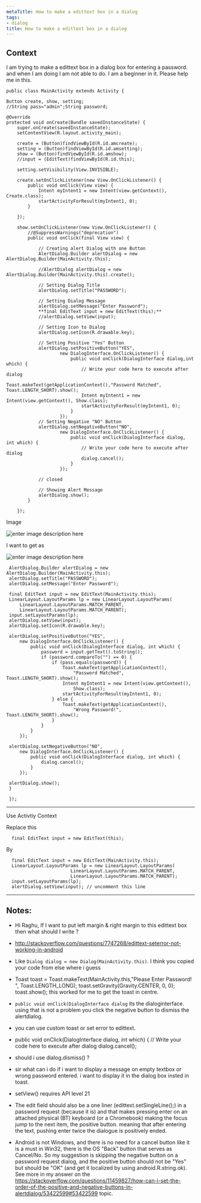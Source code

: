```yaml
---
metaTitle: How to make a edittext box in a dialog
tags:
- dialog
title: How to make a edittext box in a dialog
---
```


## Context

I am trying to make a edittext box in a dialog box for entering a password.
and when I am doing I am not able to do. I am a beginner in it.
Please help me in this.



```
public class MainActivity extends Activity {

Button create, show, setting;
//String pass="admin";String password;

@Override
protected void onCreate(Bundle savedInstanceState) {
    super.onCreate(savedInstanceState);
    setContentView(R.layout.activity_main);

    create = (Button)findViewById(R.id.amcreate);
    setting = (Button)findViewById(R.id.amsetting);
    show = (Button)findViewById(R.id.amshow);
    //input = (EditText)findViewById(R.id.this);

    setting.setVisibility(View.INVISIBLE);

    create.setOnClickListener(new View.OnClickListener() {
        public void onClick(View view) {
            Intent myIntent1 = new Intent(view.getContext(), Create.class);
            startActivityForResult(myIntent1, 0);
        }

    });

    show.setOnClickListener(new View.OnClickListener() {
        //@SuppressWarnings("deprecation")
        public void onClick(final View view) {

            // Creating alert Dialog with one Button
            AlertDialog.Builder alertDialog = new AlertDialog.Builder(MainActivity.this);

            //AlertDialog alertDialog = new AlertDialog.Builder(MainActivity.this).create();

            // Setting Dialog Title
            alertDialog.setTitle("PASSWORD");

            // Setting Dialog Message
            alertDialog.setMessage("Enter Password");
            **final EditText input = new EditText(this);**
            //alertDialog.setView(input);

            // Setting Icon to Dialog
            alertDialog.setIcon(R.drawable.key);

            // Setting Positive "Yes" Button
            alertDialog.setPositiveButton("YES",
                    new DialogInterface.OnClickListener() {
                        public void onClick(DialogInterface dialog,int which) {
                            // Write your code here to execute after dialog
                            Toast.makeText(getApplicationContext(),"Password Matched", Toast.LENGTH_SHORT).show();
                            Intent myIntent1 = new Intent(view.getContext(), Show.class);
                            startActivityForResult(myIntent1, 0);
                        }
                    });
            // Setting Negative "NO" Button
            alertDialog.setNegativeButton("NO",
                    new DialogInterface.OnClickListener() {
                        public void onClick(DialogInterface dialog, int which) {
                            // Write your code here to execute after dialog
                            dialog.cancel();
                        }
                    });

            // closed

            // Showing Alert Message
            alertDialog.show();
        }

    }); 

```

Image 


![enter image description here](https://i.stack.imgur.com/wBnYD.png)


I want to get as 


![enter image description here](https://i.stack.imgur.com/p0NVC.png)



```
 AlertDialog.Builder alertDialog = new AlertDialog.Builder(MainActivity.this);
 alertDialog.setTitle("PASSWORD");
 alertDialog.setMessage("Enter Password");

 final EditText input = new EditText(MainActivity.this);
 LinearLayout.LayoutParams lp = new LinearLayout.LayoutParams(
     LinearLayout.LayoutParams.MATCH_PARENT,
     LinearLayout.LayoutParams.MATCH_PARENT);
 input.setLayoutParams(lp);
 alertDialog.setView(input);
 alertDialog.setIcon(R.drawable.key);

 alertDialog.setPositiveButton("YES",
     new DialogInterface.OnClickListener() {
         public void onClick(DialogInterface dialog, int which) {
             password = input.getText().toString();
             if (password.compareTo("") == 0) {
                 if (pass.equals(password)) {
                     Toast.makeText(getApplicationContext(),
                         "Password Matched", Toast.LENGTH_SHORT).show();
                     Intent myIntent1 = new Intent(view.getContext(),
                         Show.class);
                     startActivityForResult(myIntent1, 0);
                 } else {
                     Toast.makeText(getApplicationContext(),
                         "Wrong Password!", Toast.LENGTH_SHORT).show();
                 }
             }
         }
     });

 alertDialog.setNegativeButton("NO",
     new DialogInterface.OnClickListener() {
         public void onClick(DialogInterface dialog, int which) {
             dialog.cancel();
         }
     });

 alertDialog.show();
 }

 });

```


---

Use Activtiy Context


Replace this



```
  final EditText input = new EditText(this);

```

By



```
  final EditText input = new EditText(MainActivity.this);  
  LinearLayout.LayoutParams lp = new LinearLayout.LayoutParams(
                        LinearLayout.LayoutParams.MATCH_PARENT,
                        LinearLayout.LayoutParams.MATCH_PARENT);
  input.setLayoutParams(lp);
  alertDialog.setView(input); // uncomment this line

```


---

## Notes:

- Hi Raghu, If I want to put left margin & right margin to this edittext box then what should I write ?


- http://stackoverflow.com/questions/7747268/edittext-seterror-not-working-in-android


- Like `Dialog dialog = new Dialog(MainActivity.this)`. I think you copied your code from else where i guess


- Toast toast = Toast.makeText(MainActivity.this,"Please Enter Password! ", Toast.LENGTH\_LONG);
 toast.setGravity(Gravity.CENTER, 0, 0);
 toast.show(); this worked for me to get the toast in centre.


- `public void onClick(DialogInterface dialog` its the dialoginterface. using that is not a problem you click the negative button to dismiss the alertdialog.


- you can use custom toast or set error to edittext.


- public void onClick(DialogInterface dialog, int which) {
 // Write your code here to execute after dialog
 dialog.cancel();


- should i use dialog.dismiss() ?


- sir what can i do if i want to display a message on empty textbox or wrong password entered. i want to display it in the dialog box insted in toast.


- setView() requires API level 21


- The edit field should also be a one liner (edittext.setSingleLine();) in a password request (because it is) and that makes pressing enter on an attached physical (BT) keyboard (or a Chromebook) making the focus jump to the next item, the positive button. meaning that after entering the text, pushing enter twice the dialogue is positively ended.


- Android is not Windows, and there is no need for a cancel button like it is a must in Win32, there is the OS "Back" button that serves as Cancel/No. So my suggestion is skipping the negative button on a password request dialog, and the positive button should not be "Yes" but should be "OK" (and get it localized by using android.R.string.ok). See more in my answer on the https://stackoverflow.com/questions/11459827/how-can-i-set-the-order-of-the-positive-and-negative-buttons-in-alertdialog/53422599#53422599 topic.


